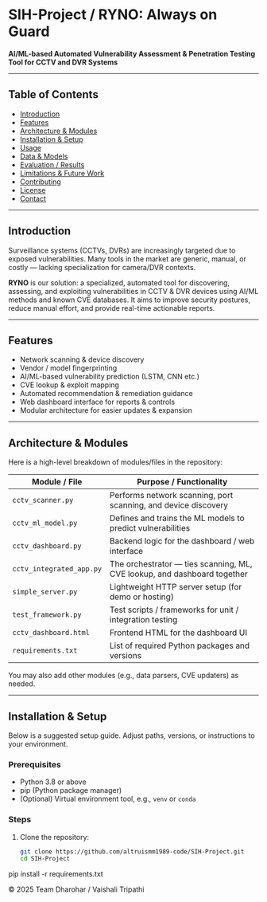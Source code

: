 # SIH-Project / RYNO: Always on Guard

**AI/ML-based Automated Vulnerability Assessment & Penetration Testing Tool for CCTV and DVR Systems**

---

## Table of Contents

- [Introduction](#introduction)  
- [Features](#features)  
- [Architecture & Modules](#architecture--modules)  
- [Installation & Setup](#installation--setup)  
- [Usage](#usage)  
- [Data & Models](#data--models)  
- [Evaluation / Results](#evaluation--results)  
- [Limitations & Future Work](#limitations--future-work)  
- [Contributing](#contributing)  
- [License](#license)  
- [Contact](#contact)  

---

## Introduction

Surveillance systems (CCTVs, DVRs) are increasingly targeted due to exposed vulnerabilities. Many tools in the market are generic, manual, or costly — lacking specialization for camera/DVR contexts.

**RYNO** is our solution: a specialized, automated tool for discovering, assessing, and exploiting vulnerabilities in CCTV & DVR devices using AI/ML methods and known CVE databases. It aims to improve security postures, reduce manual effort, and provide real-time actionable reports.

---

## Features

- Network scanning & device discovery  
- Vendor / model fingerprinting  
- AI/ML-based vulnerability prediction (LSTM, CNN etc.)  
- CVE lookup & exploit mapping  
- Automated recommendation & remediation guidance  
- Web dashboard interface for reports & controls  
- Modular architecture for easier updates & expansion  

---

## Architecture & Modules

Here is a high-level breakdown of modules/files in the repository:

| Module / File                  | Purpose / Functionality |
|-------------------------------|--------------------------|
| `cctv_scanner.py`             | Performs network scanning, port scanning, and device discovery |
| `cctv_ml_model.py`            | Defines and trains the ML models to predict vulnerabilities |
| `cctv_dashboard.py`           | Backend logic for the dashboard / web interface |
| `cctv_integrated_app.py`      | The orchestrator — ties scanning, ML, CVE lookup, and dashboard together |
| `simple_server.py`            | Lightweight HTTP server setup (for demo or hosting) |
| `test_framework.py`           | Test scripts / frameworks for unit / integration testing |
| `cctv_dashboard.html`         | Frontend HTML for the dashboard UI |
| `requirements.txt`            | List of required Python packages and versions |

You may also add other modules (e.g., data parsers, CVE updaters) as needed.

---

## Installation & Setup

Below is a suggested setup guide. Adjust paths, versions, or instructions to your environment.

### Prerequisites

- Python 3.8 or above  
- pip (Python package manager)  
- (Optional) Virtual environment tool, e.g., `venv` or `conda`

### Steps

1. Clone the repository:  
   ```bash
   git clone https://github.com/altruismm1989-code/SIH-Project.git
   cd SIH-Project
pip install -r requirements.txt

© 2025 Team Dharohar / Vaishali Tripathi
